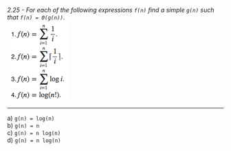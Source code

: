 *2.25 - For each of the following expressions `f(n)` find a simple `g(n)` such that `f(n) = Θ(g(n))`.*  
![equation](https://github.com/jonathantorres/bookshelf/blob/master/adm/ch2/img/2-25.png)
***
a) `g(n) = log(n)`  
b) `g(n) = n`  
c) `g(n) = n log(n)`  
d) `g(n) = n log(n)`  
